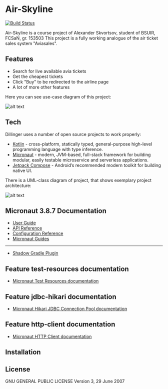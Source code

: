 # Air-Skyline

[![Build Status](https://travis-ci.org/joemccann/dillinger.svg?branch=master)](https://travis-ci.org/joemccann/dillinger)

Air-Skyline is a course project of Alexander Skvortsov, student of BSUIR, FCSaN, gr. 153503
This project is a fully working analogue of the air ticket sales system "Aviasales".

## Features

- Search for live available avia tickets
- Get the cheapest tickets
- Click "Buy" to be redirected to the airline page
- A lot of more other features

Here you can see use-case diagram of this project:

![alt text](https://github.com/ALFecki/air-skyline/blob/main/src/main/resources/images/use-case.png?raw=true)


## Tech

Dillinger uses a number of open source projects to work properly:

- [Kotlin] - cross-platform, statically typed, general-purpose high-level programming language with type inference.
- [Micronaut] - modern, JVM-based, full-stack framework for building modular, easily testable microservice and serverless applications.
- [Jetpack Compose] - Android’s recommended modern toolkit for building native UI.



There is a UML-class diagram of project, that shows exemplary project architecture:

![alt text](https://github.com/ALFecki/air-skyline/blob/main/src/main/resources/images/uml.png?raw=true)


## Micronaut 3.8.7 Documentation

- [User Guide](https://docs.micronaut.io/3.8.7/guide/index.html)
- [API Reference](https://docs.micronaut.io/3.8.7/api/index.html)
- [Configuration Reference](https://docs.micronaut.io/3.8.7/guide/configurationreference.html)
- [Micronaut Guides](https://guides.micronaut.io/index.html)
---

- [Shadow Gradle Plugin](https://plugins.gradle.org/plugin/com.github.johnrengelman.shadow)
## Feature test-resources documentation

- [Micronaut Test Resources documentation](https://micronaut-projects.github.io/micronaut-test-resources/latest/guide/)


## Feature jdbc-hikari documentation

- [Micronaut Hikari JDBC Connection Pool documentation](https://micronaut-projects.github.io/micronaut-sql/latest/guide/index.html#jdbc)


## Feature http-client documentation

- [Micronaut HTTP Client documentation](https://docs.micronaut.io/latest/guide/index.html#httpClient)


## Installation

## License

GNU GENERAL PUBLIC LICENSE Version 3, 29 June 2007

[//]: # (These are reference links used in the body of this note and get stripped out when the markdown processor does its job. There is no need to format nicely because it shouldn't be seen. Thanks SO - http://stackoverflow.com/questions/4823468/store-comments-in-markdown-syntax)

   [Kotlin]: <https://kotlinlang.org/>
   [Micronaut]: <https://micronaut.io/>
   [Jetpack Compose]: <https://developer.android.com/jetpack/compose>
   
   [git-repo-url]: <https://github.com/ALFecki/air-skyline.git>



